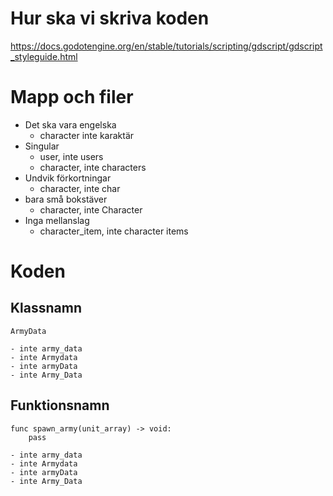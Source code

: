 # Hur ska vi skriva koden

https://docs.godotengine.org/en/stable/tutorials/scripting/gdscript/gdscript_styleguide.html

# Mapp och filer
- Det ska vara engelska
    - character inte karaktär
- Singular 
    - user, inte users
    - character, inte characters
- Undvik förkortningar
    - character, inte char
- bara små bokstäver
    - character, inte Character
- Inga mellanslag
    - character_item, inte character items
    

# Koden

## Klassnamn
```
ArmyData
```
    - inte army_data
    - inte Armydata
    - inte armyData
    - inte Army_Data

## Funktionsnamn
```
func spawn_army(unit_array) -> void:
    pass
```
    - inte army_data
    - inte Armydata
    - inte armyData
    - inte Army_Data


